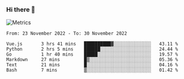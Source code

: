 ### Hi there 👋

![Metrics](https://github.com/radoapx/radoapx/blob/main/github-metrics.svg)

<!--START_SECTION:waka-->

```text
From: 23 November 2022 - To: 30 November 2022

Vue.js       3 hrs 41 mins   ██████████▓░░░░░░░░░░░░░░   43.11 %
Python       2 hrs 5 mins    ██████░░░░░░░░░░░░░░░░░░░   24.44 %
Go           1 hr 40 mins    █████░░░░░░░░░░░░░░░░░░░░   19.57 %
Markdown     27 mins         █▒░░░░░░░░░░░░░░░░░░░░░░░   05.36 %
Text         21 mins         █░░░░░░░░░░░░░░░░░░░░░░░░   04.16 %
Bash         7 mins          ▒░░░░░░░░░░░░░░░░░░░░░░░░   01.42 %
```

<!--END_SECTION:waka-->

<!--
**radoapx/radoapx** is a ✨ _special_ ✨ repository because its `README.md` (this file) appears on your GitHub profile.

Here are some ideas to get you started:

- 🔭 I’m currently working on ...
- 🌱 I’m currently learning ...
- 👯 I’m looking to collaborate on ...
- 🤔 I’m looking for help with ...
- 💬 Ask me about ...
- 📫 How to reach me: ...
- 😄 Pronouns: ...
- ⚡ Fun fact: ...
-->
